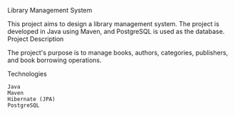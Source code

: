 Library Management System

This project aims to design a library management system. The project is developed in Java using Maven, and PostgreSQL is used as the database.
Project Description

The project's purpose is to manage books, authors, categories, publishers, and book borrowing operations.

Technologies

    Java
    Maven
    Hibernate (JPA)
    PostgreSQL
